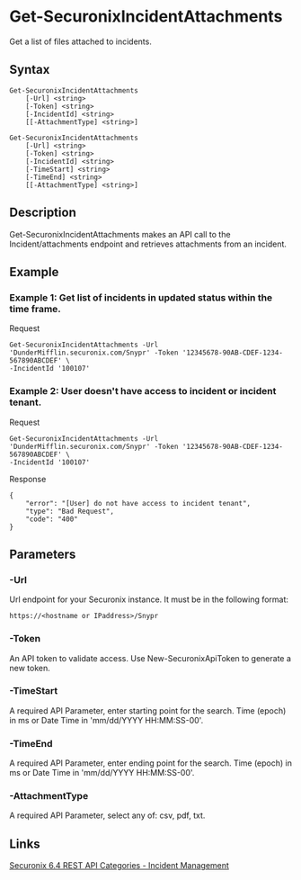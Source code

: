 # Get-SecuronixIncidentAttachments
Get a list of files attached to incidents.

## Syntax
```
Get-SecuronixIncidentAttachments
    [-Url] <string>
    [-Token] <string>
    [-IncidentId] <string>
    [[-AttachmentType] <string>]
```
```
Get-SecuronixIncidentAttachments
    [-Url] <string>
    [-Token] <string>
    [-IncidentId] <string>
    [-TimeStart] <string>
    [-TimeEnd] <string>
    [[-AttachmentType] <string>]
```

## Description
Get-SecuronixIncidentAttachments makes an API call to the Incident/attachments endpoint and retrieves attachments from an incident.

## Example

### Example 1: Get list of incidents in updated status within the time frame.

Request
```
Get-SecuronixIncidentAttachments -Url 'DunderMifflin.securonix.com/Snypr' -Token '12345678-90AB-CDEF-1234-567890ABCDEF' \
-IncidentId '100107'
```

### Example 2: User doesn't have access to incident or incident tenant.

Request
```
Get-SecuronixIncidentAttachments -Url 'DunderMifflin.securonix.com/Snypr' -Token '12345678-90AB-CDEF-1234-567890ABCDEF' \
-IncidentId '100107'
```

Response
```
{
    "error": "[User] do not have access to incident tenant",
    "type": "Bad Request",
    "code": "400"
}     
```

## Parameters

### -Url
Url endpoint for your Securonix instance.
It must be in the following format:
```
https://<hostname or IPaddress>/Snypr
```
### -Token
An API token to validate access. Use New-SecuronixApiToken to generate a new token.

### -TimeStart
A required API Parameter, enter starting point for the search. Time (epoch) in ms or Date Time in 'mm/dd/YYYY HH:MM:SS-00'.

### -TimeEnd
A required API Parameter, enter ending point for the search. Time (epoch) in ms or Date Time in 'mm/dd/YYYY HH:MM:SS-00'.

### -AttachmentType
A required API Parameter, select any of: csv, pdf, txt.

## Links
[Securonix 6.4 REST API Categories - Incident Management](https://documentation.securonix.com/onlinedoc/Content/6.4%20Cloud/Content/SNYPR%206.4/6.4%20Guides/Web%20Services/6.4_REST%20API%20Categories.htm#IncidentManagement)